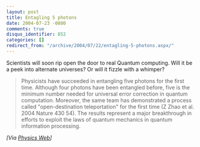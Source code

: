```yaml
---
layout: post
title: Entagling 5 photons
date: 2004-07-23 -0800
comments: true
disqus_identifier: 852
categories: []
redirect_from: "/archive/2004/07/22/entagling-5-photons.aspx/"
---
```


Scientists will soon rip open the door to real Quantum computing. Will
it be a peek into alternate universes? Or will it fizzle with a whimper?

> Physicists have succeeded in entangling five photons for the first
> time. Although four photons have been entangled before, five is the
> minimum number needed for universal error correction in quantum
> computation. Moreover, the same team has demonstrated a process called
> "open-destination teleportation" for the first time (Z Zhao et al.
> 2004 Nature 430 54). The results represent a major breakthrough in
> efforts to exploit the laws of quantum mechanics in quantum
> information processing.

*[Via [Physics Web](http://physicsweb.org/article/news/8/6/18/1)]*


